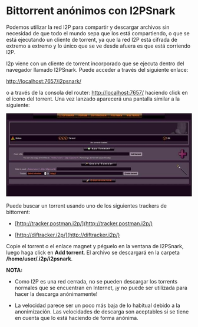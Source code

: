 Bittorrent anónimos con I2PSnark
================================

Podemos utilizar la red I2P para compartir y descargar archivos sin necesidad de que todo el mundo sepa que los está compartiendo, o que se está ejecutando un cliente de torrent, ya que la red I2P está cifrada de extremo a extremo y lo único que se ve desde afuera es que está corriendo I2P.

I2p viene con un cliente de torrent incorporado que se ejecuta dentro del navegador llamado I2PSnark. Puede acceder a través del siguiente enlace:

[http://localhost:7657/i2psnark/](http://localhost:7657/i2psnark/)

o a través de la consola del router: [http://localhost:7657/](http://localhost:7657/) haciendo click en el ícono del torrent. Una vez lanzado aparecerá una pantalla similar a la siguiente:

![I2P](i2p_3.jpg)

Puede buscar un torrent usando uno de los siguientes trackers de bittorrent: 

* [http://tracker.postman.i2p/](http://tracker.postman.i2p/)

* [http://diftracker.i2p/](http://diftracker.i2p/)

Copie el torrent o el enlace magnet y péguelo en la ventana de I2PSnark, luego haga click en **Add torrent**.
El archivo se descargará en la carpeta **/home/user/.i2p/i2psnark**.

**NOTA:**

* Como I2P es una red cerrada, no se pueden descargar los torrents normales que se encuentran en Internet, ¡y no puede ser utilizada para hacer la descarga anónimamente!

* La velocidad parece ser un poco más baja de lo habitual debido a la anonimización. Las velocidades de descarga son aceptables si se tiene en cuenta que lo está haciendo de forma anónima.
